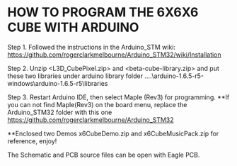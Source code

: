 # HOW TO PROGRAM THE 6X6X6 CUBE WITH ARDUINO

Step 1.     Followed the instructions in the Arduino_STM wiki: https://github.com/rogerclarkmelbourne/Arduino_STM32/wiki/Installation

Step 2. 	  Unzip <L3D_CubePixel.zip> and <beta-cube-library.zip> and put these two libraries under arduino library folder  ..\..\arduino-1.6.5-r5-windows\arduino-1.6.5-r5\libraries

Step 3.        Restart Arduino IDE, then select Maple (Rev3) for programming.
**If you can not find Maple(Rev3) on the board menu, replace the Arduino_STM32 folder with this one https://github.com/rogerclarkmelbourne/Arduino_STM32

**Enclosed two Demos x6CubeDemo.zip and x6CubeMusicPack.zip for reference, enjoy!

The Schematic and PCB source files can be open with Eagle PCB.
